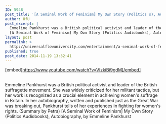 ```yaml
---
ID: 5948
post_title: '[A Seminal Work of Feminism] My Own Story (Politics s), Autobiography, by Pankhurst'
author: UfU
post_excerpt: |
  Emmeline Pankhurst was a British political activist and leader of the British suffragette movement. She was widely criticized for her militant tactics, but her work is recognized as a crucial element in achieving women's suffrage in Britain. In her autobiography, written and published just as the Great War was breaking out, Pankhurst tells of her experiences in fighting for women's rights. (Summary by Petra)
  [A Seminal Work of Feminism] My Own Story (Politics Audiobooks), Autobiography, by Emmeline Pankhurst
layout: post
permalink: >
  http://universalflowuniversity.com/entertainment/a-seminal-work-of-feminism-my-own-story-politics-s-autobiography-by-pankhurst/
published: true
post_date: 2014-11-19 13:32:41
---
```

[embed]https://www.youtube.com/watch?v=VlzkiBi9gdM[/embed]</br></br>
<p>Emmeline Pankhurst was a British political activist and leader of the British suffragette movement. She was widely criticized for her militant tactics, but her work is recognized as a crucial element in achieving women's suffrage in Britain. In her autobiography, written and published just as the Great War was breaking out, Pankhurst tells of her experiences in fighting for women's rights. (Summary by Petra)
[A Seminal Work of Feminism] My Own Story (Politics Audiobooks), Autobiography, by Emmeline Pankhurst</p>